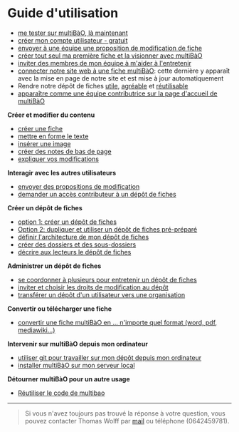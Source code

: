 # Guide d'utilisation

* [me tester sur multiBàO, là maintenant](http://multibao.org/multibao/documentation/test)
* [créer mon compte utilisateur - gratuit](http://multibao.org/multibao/documentation/fiches/creer_compte.md)
* [envoyer à une équipe une proposition de modification de fiche](http://www.multibao.org/multibao/documentation/fiches/proposer_modification.md)
* [créer tout seul ma première fiche et la visionner avec multiBàO](http://multibao.org/multibao/documentation/fiches/creer_fiche_multibao.md) 
* [inviter des membres de mon équipe à m'aider à l'entretenir](http://multibao.org/multibao/documentation/fiches/choisir_ses_collaborateurs.md) 
* [connecter notre site web à une fiche multiBàO](http://www.multibao.org/multibao/documentation/fiches/integrer_fiche_site.md): cette dernière y apparaît avec la mise en page de notre site et est mise à jour automatiquement
* Rendre notre dépôt de fiches [utile](http://www.multibao.org/multibao/documentation/fiches/fiches_utiles.md), [agréable](http://www.multibao.org/multibao/documentation/fiches/fiches_agreables.md) et [réutilisable](http://www.multibao.org/multibao/documentation/fiches/fiches_reutilisables.md)
* [apparaître comme une équipe contributrice sur la page d'accueil de multiBàO](http://multibao.org/multibao/documentation/fiches/connecter_depot_multibao.md) 

**Créer et modifier du contenu**

* [créer une fiche](http://multibao.org/multibao/documentation/fiches/creer_fiche_multibao.md)
* [mettre en forme le texte](http://multibao.org/multibao/documentation/fiches/mise_forme_texte.md)
* [insérer une image](http://multibao.org/multibao/documentation/fiches/inserer_image.md)
* [créer des notes de bas de page](http://multibao.org/multibao/documentation/fiches/notes_pied_page.md)
* [expliquer vos modifications](http://multibao.org/multibao/documentation/fiches/commenter_modification_ajout.md)

**Interagir avec les autres utilisateurs**

* [envoyer des propositions de modification](http://www.multibao.org/multibao/documentation/fiches/proposer_modification.md)
* [demander un accès contributeur à un dépôt de fiches](http://www.multibao.org/multibao/documentation/fiches/demander_acces_contributeur.md)

**Créer un dépôt de fiches**

* [option 1: créer un dépôt de fiches](http://multibao.org/multibao/documentation/fiches/creer_depot_fiches.md)
* [Option 2: dupliquer et utiliser un dépôt de fiches pré-préparé](https://github.com/multibao/modele_de_depot)
* [définir l'architecture de mon dépôt de fiches](http://multibao.org/multibao/documentation/fiches/definir_architecture_depot.md)
* [créer des dossiers et des sous-dossiers](http://multibao.org/multibao/documentation/fiches/creer_dossiers.md)
* [décrire aux lecteurs le dépôt de fiches](http://multibao.org/multibao/documentation/fiches/decrire_depot.md)

**Administrer un dépôt de fiches**

* [se coordonner à plusieurs pour entretenir un dépôt de fiches](http://multibao.org/multibao/documentation/fiches/choisir_ses_collaborateurs.md)
* [inviter et choisir les droits de modification au dépôt](http://multibao.org/multibao/documentation/fiches/gerer_droits_depot.md)
* [transférer un dépôt d'un utilisateur vers une organisation](http://www.multibao.org/multibao/documentation/fiches/transferer_depot.md)

**Convertir ou télécharger une fiche**

* [convertir une fiche multiBàO en ... n'importe quel format (word, pdf, mediawiki...)](http://www.multibao.org/multibao/documentation/fiches/telecharger_fiche.md)

**Intervenir sur multiBàO depuis mon ordinateur**

* [utiliser git pour travailler sur mon dépôt depuis mon ordinateur](http://rogerdudler.github.io/git-guide/index.fr.html)
* [installer multiBàO sur mon serveur local](https://github.com/multibao/site)

**Détourner multiBàO pour un autre usage**

* [Réutiliser le code de multibao](https://github.com/multibao/site)

---

> Si vous n'avez toujours pas trouvé la réponse à votre question, vous pouvez contacter Thomas Wolff par [mail](mailto:thomas.wolff@cpcoop.fr) ou téléphone (0642459781).
